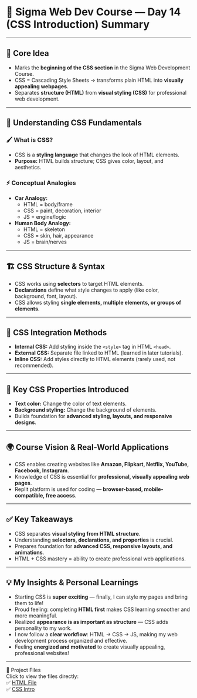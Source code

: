 # 📝 Sigma Web Dev Course — Day 14 (CSS Introduction) Summary

---

## 🌟 Core Idea
- Marks the **beginning of the CSS section** in the Sigma Web Development Course.  
- CSS = Cascading Style Sheets → transforms plain HTML into **visually appealing webpages**.  
- Separates **structure (HTML)** from **visual styling (CSS)** for professional web development.  

---

## 🎨 Understanding CSS Fundamentals

### 🖌️ What is CSS?
- CSS is a **styling language** that changes the look of HTML elements.  
- **Purpose:** HTML builds structure; CSS gives color, layout, and aesthetics.  

### ⚡ Conceptual Analogies
- **Car Analogy:**  
  - HTML = body/frame  
  - CSS = paint, decoration, interior  
  - JS = engine/logic  
- **Human Body Analogy:**  
  - HTML = skeleton  
  - CSS = skin, hair, appearance  
  - JS = brain/nerves  

---

## 🏗️ CSS Structure & Syntax
- CSS works using **selectors** to target HTML elements.  
- **Declarations** define what style changes to apply (like color, background, font, layout).  
- CSS allows styling **single elements, multiple elements, or groups of elements**.  

---

## 🔹 CSS Integration Methods
- **Internal CSS:** Add styling inside the `<style>` tag in HTML `<head>`.  
- **External CSS:** Separate file linked to HTML (learned in later tutorials).  
- **Inline CSS:** Add styles directly to HTML elements (rarely used, not recommended).  

---

## 🎯 Key CSS Properties Introduced
- **Text color:** Change the color of text elements.  
- **Background styling:** Change the background of elements.  
- Builds foundation for **advanced styling, layouts, and responsive designs**.  

---

## 🌍 Course Vision & Real-World Applications
- CSS enables creating websites like **Amazon, Flipkart, Netflix, YouTube, Facebook, Instagram**.  
- Knowledge of CSS is essential for **professional, visually appealing web pages**.  
- Replit platform is used for coding — **browser-based, mobile-compatible, free access**.  

---

## ✅ Key Takeaways
- CSS separates **visual styling from HTML structure**.  
- Understanding **selectors, declarations, and properties** is crucial.  
- Prepares foundation for **advanced CSS, responsive layouts, and animations**.  
- HTML + CSS mastery = ability to create professional web applications.  

---

## 💡 My Insights & Personal Learnings
- Starting CSS is **super exciting** — finally, I can style my pages and bring them to life!  
- Proud feeling: completing **HTML first** makes CSS learning smoother and more meaningful.  
- Realized **appearance is as important as structure** — CSS adds personality to my work.  
- I now follow a **clear workflow**: HTML → CSS → JS, making my web development process organized and effective.  
- Feeling **energized and motivated** to create visually appealing, professional websites!  

---

📂 Project Files  
Click to view the files directly:  
✅ [HTML File](./index.html)  
✅ [CSS Intro](./style.css)


